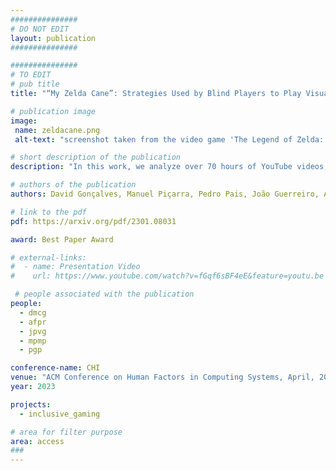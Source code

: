 ```yaml
---
###############
# DO NOT EDIT
layout: publication
###############

###############
# TO EDIT
# pub title
title: "“My Zelda Cane”: Strategies Used by Blind Players to Play Visual-Centric Digital Games"

# publication image
image:
 name: zeldacane.png
 alt-text: "screenshot taken from the video game 'The Legend of Zelda: Majora's Mask'. The image shows the playable character, Link, swinging his sword besides a big pot in a swamp-like scenario. The player’s webcam is seen in the corner of the image, but their face is pixelated (anonymized)." # provide a short description for the image #a11y

# short description of the publication
description: "In this work, we analyze over 70 hours of YouTube videos, where blind content-creators play visual-centric games. We point out the various strategies employed by players to overcome barriers that permeate mainstream games. We reflect on ways to enable and improve blind players’ experience with these games, shedding light on the positive and negative consequences of apparently benign design choices. Our observations underline how game elements are appropriated for accessibility, the incidental consequences of audio design, and the trade-offs between accessibility, agency, and engagement."

# authors of the publication
authors: David Gonçalves, Manuel Piçarra, Pedro Pais, João Guerreiro, André Rodrigues

# link to the pdf
pdf: https://arxiv.org/pdf/2301.08031

award: Best Paper Award

# external-links:
#  - name: Presentation Video
#    url: https://www.youtube.com/watch?v=fGqf6sBF4eE&feature=youtu.be

 # people associated with the publication
people:
  - dmcg
  - afpr
  - jpvg
  - mpmp
  - pgp

conference-name: CHI
venue: "ACM Conference on Human Factors in Computing Systems, April, 2023"
year: 2023

projects:
  - inclusive_gaming

# area for filter purpose
area: access
###
---
```

